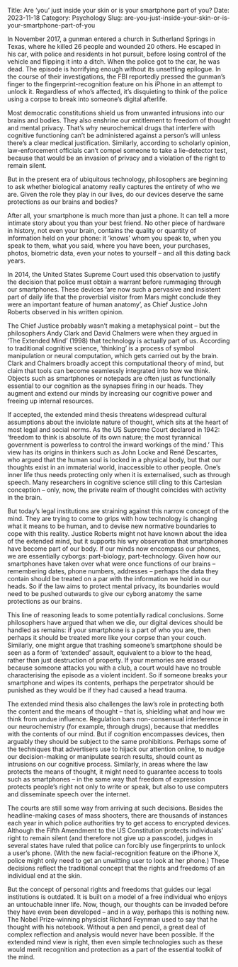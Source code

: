 Title: Are ‘you’ just inside your skin or is your smartphone part of you?
Date: 2023-11-18
Category: Psychology
Slug: are-you-just-inside-your-skin-or-is-your-smartphone-part-of-you


In November 2017, a gunman entered a church in Sutherland Springs in Texas, where he killed 26 people and wounded 20 others. He escaped in his car, with police and residents in hot pursuit, before losing control of the vehicle and flipping it into a ditch. When the police got to the car, he was dead. The episode is horrifying enough without its unsettling epilogue. In the course of their investigations, the FBI reportedly pressed the gunman’s finger to the fingerprint-recognition feature on his iPhone in an attempt to unlock it. Regardless of who’s affected, it’s disquieting to think of the police using a corpse to break into someone’s digital afterlife.

Most democratic constitutions shield us from unwanted intrusions into our brains and bodies. They also enshrine our entitlement to freedom of thought and mental privacy. That’s why neurochemical drugs that interfere with cognitive functioning can’t be administered against a person’s will unless there’s a clear medical justification. Similarly, according to scholarly opinion, law-enforcement officials can’t compel someone to take a lie-detector test, because that would be an invasion of privacy and a violation of the right to remain silent.

But in the present era of ubiquitous technology, philosophers are beginning to ask whether biological anatomy really captures the entirety of who we are. Given the role they play in our lives, do our devices deserve the same protections as our brains and bodies?

After all, your smartphone is much more than just a phone. It can tell a more intimate story about you than your best friend. No other piece of hardware in history, not even your brain, contains the quality or quantity of information held on your phone: it ‘knows’ whom you speak to, when you speak to them, what you said, where you have been, your purchases, photos, biometric data, even your notes to yourself – and all this dating back years.

In 2014, the United States Supreme Court used this observation to justify the decision that police must obtain a warrant before rummaging through our smartphones. These devices ‘are now such a pervasive and insistent part of daily life that the proverbial visitor from Mars might conclude they were an important feature of human anatomy’, as Chief Justice John Roberts observed in his written opinion.

The Chief Justice probably wasn’t making a metaphysical point – but the philosophers Andy Clark and David Chalmers were when they argued in ‘The Extended Mind’ (1998) that technology is actually part of us. According to traditional cognitive science, ‘thinking’ is a process of symbol manipulation or neural computation, which gets carried out by the brain. Clark and Chalmers broadly accept this computational theory of mind, but claim that tools can become seamlessly integrated into how we think. Objects such as smartphones or notepads are often just as functionally essential to our cognition as the synapses firing in our heads. They augment and extend our minds by increasing our cognitive power and freeing up internal resources.

If accepted, the extended mind thesis threatens widespread cultural assumptions about the inviolate nature of thought, which sits at the heart of most legal and social norms. As the US Supreme Court declared in 1942: ‘freedom to think is absolute of its own nature; the most tyrannical government is powerless to control the inward workings of the mind.’ This view has its origins in thinkers such as John Locke and René Descartes, who argued that the human soul is locked in a physical body, but that our thoughts exist in an immaterial world, inaccessible to other people. One’s inner life thus needs protecting only when it is externalised, such as through speech. Many researchers in cognitive science still cling to this Cartesian conception – only, now, the private realm of thought coincides with activity in the brain.

But today’s legal institutions are straining against this narrow concept of the mind. They are trying to come to grips with how technology is changing what it means to be human, and to devise new normative boundaries to cope with this reality. Justice Roberts might not have known about the idea of the extended mind, but it supports his wry observation that smartphones have become part of our body. If our minds now encompass our phones, we are essentially cyborgs: part-biology, part-technology. Given how our smartphones have taken over what were once functions of our brains – remembering dates, phone numbers, addresses – perhaps the data they contain should be treated on a par with the information we hold in our heads. So if the law aims to protect mental privacy, its boundaries would need to be pushed outwards to give our cyborg anatomy the same protections as our brains.

This line of reasoning leads to some potentially radical conclusions. Some philosophers have argued that when we die, our digital devices should be handled as remains: if your smartphone is a part of who you are, then perhaps it should be treated more like your corpse than your couch. Similarly, one might argue that trashing someone’s smartphone should be seen as a form of ‘extended’ assault, equivalent to a blow to the head, rather than just destruction of property. If your memories are erased because someone attacks you with a club, a court would have no trouble characterising the episode as a violent incident. So if someone breaks your smartphone and wipes its contents, perhaps the perpetrator should be punished as they would be if they had caused a head trauma.

The extended mind thesis also challenges the law’s role in protecting both the content and the means of thought – that is, shielding what and how we think from undue influence. Regulation bars non-consensual interference in our neurochemistry (for example, through drugs), because that meddles with the contents of our mind. But if cognition encompasses devices, then arguably they should be subject to the same prohibitions. Perhaps some of the techniques that advertisers use to hijack our attention online, to nudge our decision-making or manipulate search results, should count as intrusions on our cognitive process. Similarly, in areas where the law protects the means of thought, it might need to guarantee access to tools such as smartphones – in the same way that freedom of expression protects people’s right not only to write or speak, but also to use computers and disseminate speech over the internet.

The courts are still some way from arriving at such decisions. Besides the headline-making cases of mass shooters, there are thousands of instances each year in which police authorities try to get access to encrypted devices. Although the Fifth Amendment to the US Constitution protects individuals’ right to remain silent (and therefore not give up a passcode), judges in several states have ruled that police can forcibly use fingerprints to unlock a user’s phone. (With the new facial-recognition feature on the iPhone X, police might only need to get an unwitting user to look at her phone.) These decisions reflect the traditional concept that the rights and freedoms of an individual end at the skin.

But the concept of personal rights and freedoms that guides our legal institutions is outdated. It is built on a model of a free individual who enjoys an untouchable inner life. Now, though, our thoughts can be invaded before they have even been developed – and in a way, perhaps this is nothing new. The Nobel Prize-winning physicist Richard Feynman used to say that he thought with his notebook. Without a pen and pencil, a great deal of complex reflection and analysis would never have been possible. If the extended mind view is right, then even simple technologies such as these would merit recognition and protection as a part of the essential toolkit of the mind.